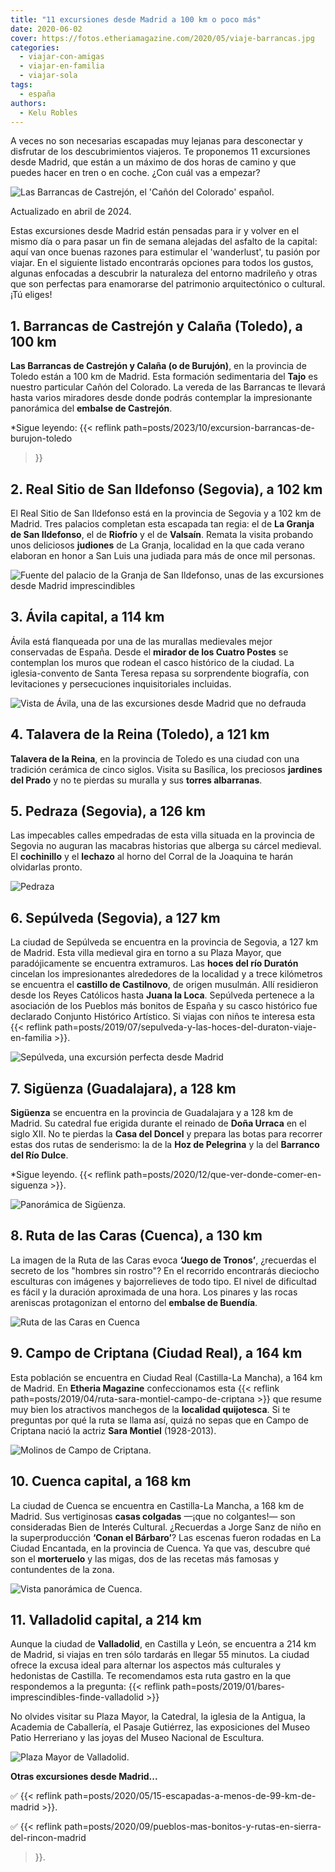 ```yaml
---
title: "11 excursiones desde Madrid a 100 km o poco más"
date: 2020-06-02
cover: https://fotos.etheriamagazine.com/2020/05/viaje-barrancas.jpg
categories: 
  - viajar-con-amigas
  - viajar-en-familia
  - viajar-sola
tags: 
  - españa
authors: 
  - Kelu Robles
---
```


A veces no son necesarias escapadas muy lejanas para desconectar y disfrutar de los 
descubrimientos viajeros. Te proponemos 11 excursiones desde Madrid, que están a un 
máximo de dos horas de camino y que puedes hacer en tren o en coche. ¿Con cuál vas a 
empezar? 

![Las Barrancas de Castrejón, el 'Cañón del Colorado' español.](https://fotos.etheriamagazine.com/2020/05/viaje-barrancas.jpg "Las Barrancas de Castrejón, el 'Cañón del Colorado' español. © Javier Álamo")

Actualizado en abril de 2024. 

Estas excursiones desde Madrid están pensadas para ir y volver en el mismo día o para 
pasar un fin de semana alejadas del asfalto de la capital: aquí van once buenas razones 
para estimular el 'wanderlust', tu pasión por viajar. En el siguiente listado 
encontrarás opciones para todos los gustos, algunas enfocadas a descubrir la naturaleza 
del entorno madrileño y otras que son perfectas para enamorarse del patrimonio 
arquitectónico o cultural. ¡Tú eliges! 

## 1\. Barrancas de Castrejón y Calaña (Toledo), a 100 km

**Las Barrancas de Castrejón y Calaña (o de Burujón)**, en la provincia de Toledo están 
a 100 km de Madrid. Esta formación sedimentaria del **Tajo** es nuestro particular Cañón 
del Colorado. La vereda de las Barrancas te llevará hasta varios miradores desde donde 
podrás contemplar la impresionante panorámica del **embalse de Castrejón**. 

\*Sigue leyendo: {{< reflink path=posts/2023/10/excursion-barrancas-de-burujon-toledo 
>}} 

## 2\. Real Sitio de San Ildefonso (Segovia), a 102 km

El Real Sitio de San Ildefonso está en la provincia de Segovia y a 102 km de Madrid. 
Tres palacios completan esta escapada tan regia: el de **La Granja de San Ildefonso**, 
el de **Riofrío** y el de **Valsaín**. Remata la visita probando unos deliciosos 
**judiones** de La Granja, localidad en la que cada verano elaboran en honor a San Luis 
una judiada para más de once mil personas. 

![Fuente del palacio de la Granja de San Ildefonso, unas de las excursiones desde Madrid imprescindibles](https://fotos.etheriamagazine.com/2020/05/granja-san-ildefonso-segovia.jpg "Fuente del palacio de la Granja de San Ildefonso. © BarbeeAnne")

## 3\. Ávila capital, a 114 km

Ávila está flanqueada por una de las murallas medievales mejor conservadas de España. 
Desde el **mirador de los Cuatro Postes** se contemplan los muros que rodean el casco 
histórico de la ciudad. La iglesia-convento de Santa Teresa repasa su sorprendente 
biografía, con levitaciones y persecuciones inquisitoriales incluidas. 

![Vista de Ávila, una de las excursiones desde Madrid que no defrauda](https://fotos.etheriamagazine.com/2020/05/viaje-avila.jpg "Ávila. © Alex Olzheim")

## 4\. Talavera de la Reina (Toledo), a 121 km

**Talavera de la Reina**, en la provincia de Toledo es una ciudad con una tradición 
cerámica de cinco siglos. Visita su Basílica, los preciosos **jardines del Prado** y no 
te pierdas su muralla y sus **torres albarranas**. 

## 5\. Pedraza (Segovia), a 126 km

Las impecables calles empedradas de esta villa situada en la provincia de Segovia no 
auguran las macabras historias que alberga su cárcel medieval. El **cochinillo** y el 
**lechazo** al horno del Corral de la Joaquina te harán olvidarlas pronto. 

![Pedraza](https://fotos.etheriamagazine.com/2020/05/viaje-segovia-pedraza.jpg "Pedraza. © Kelu Robles")

## 6\. Sepúlveda (Segovia), a 127 km

La ciudad de Sepúlveda se encuentra en la provincia de Segovia, a 127 km de Madrid. Esta 
villa medieval gira en torno a su Plaza Mayor, que paradójicamente se encuentra 
extramuros. Las **hoces del río Duratón** cincelan los impresionantes alrededores de la 
localidad y a trece kilómetros se encuentra el **castillo de Castilnovo**, de origen 
musulmán. Allí residieron desde los Reyes Católicos hasta **Juana la Loca**. Sepúlveda 
pertenece a la asociación de los Pueblos más bonitos de España y su casco histórico fue 
declarado Conjunto Histórico Artístico. Si viajas con niños te interesa esta {{< reflink 
path=posts/2019/07/sepulveda-y-las-hoces-del-duraton-viaje-en-familia >}}. 

![Sepúlveda, una excursión perfecta desde Madrid](https://fotos.etheriamagazine.com/2020/05/viaje-segovia-sepulveda.jpg "Sepúlveda. © Kelu Robles")

## 7\. Sigüenza (Guadalajara), a 128 km

**Sigüenza** se encuentra en la provincia de Guadalajara y a 128 km de Madrid. Su 
catedral fue erigida durante el reinado de **Doña Urraca** en el siglo XII. No te 
pierdas la **Casa del Doncel** y prepara las botas para recorrer estas dos rutas de 
senderismo: la de la **Hoz de Pelegrina** y la del **Barranco del Río Dulce**. 

\*Sigue leyendo. {{< reflink path=posts/2020/12/que-ver-donde-comer-en-siguenza >}}. 

![Panorámica de Sigüenza.](https://fotos.etheriamagazine.com/2023/11/siguenza-castilla-la-mancha.jpg "Panorámica de Sigüenza.")

## 8\. Ruta de las Caras (Cuenca), a 130 km

La imagen de la Ruta de las Caras evoca **‘Juego de Tronos’**, ¿recuerdas el secreto de 
los "hombres sin rostro"? En el recorrido encontrarás dieciocho esculturas con imágenes 
y bajorrelieves de todo tipo. El nivel de dificultad es fácil y la duración aproximada 
de una hora. Los pinares y las rocas areniscas protagonizan el entorno del **embalse de 
Buendía**. 

![Ruta de las Caras en Cuenca](https://fotos.etheriamagazine.com/2020/05/viaje-ruta-caras.jpg "Ruta de las Caras en Cuenca. © Diego Delso")

## 9\. Campo de Criptana (Ciudad Real), a 164 km

Esta población se encuentra en Ciudad Real (Castilla-La Mancha), a 164 km de Madrid. En 
**Etheria Magazine** confeccionamos esta {{< reflink 
path=posts/2019/04/ruta-sara-montiel-campo-de-criptana >}} que resume muy bien los 
atractivos manchegos de la **localidad quijotesca**. Si te preguntas por qué la ruta se 
llama así, quizá no sepas que en Campo de Criptana nació la actriz **Sara Montiel** 
(1928-2013). 

![Molinos de Campo de Criptana.](https://fotos.etheriamagazine.com/2020/05/viaje-campo-criptana.jpg "Molinos de Campo de Criptana. © Kelu Robles")

## 10\. Cuenca capital, a 168 km

La ciudad de Cuenca se encuentra en Castilla-La Mancha, a 168 km de Madrid. Sus 
vertiginosas **casas colgadas** —¡que no colgantes!— son consideradas Bien de Interés 
Cultural. ¿Recuerdas a Jorge Sanz de niño en la superproducción **‘Conan el Bárbaro’**? 
Las escenas fueron rodadas en La Ciudad Encantada, en la provincia de Cuenca. Ya que 
vas, descubre qué son el **morteruelo** y las migas, dos de las recetas más famosas y 
contundentes de la zona. 

![Vista panorámica de Cuenca.](https://fotos.etheriamagazine.com/2020/05/escapada-cuenca.jpg "Vista panorámica de Cuenca. © Eduardo Casajús Gorostiaga/ Unsplash")

## 11\. Valladolid capital, a 214 km

Aunque la ciudad de **Valladolid**, en Castilla y León, se encuentra a 214 km de Madrid, 
si viajas en tren sólo tardarás en llegar 55 minutos. La ciudad ofrece la excusa ideal 
para alternar los aspectos más culturales y hedonistas de Castilla. Te recomendamos esta 
ruta gastro en la que respondemos a la pregunta: {{< reflink 
path=posts/2019/01/bares-imprescindibles-finde-valladolid >}} 

No olvides visitar su Plaza Mayor, la Catedral, la iglesia de la Antigua, la Academia de 
Caballería, el Pasaje Gutiérrez, las exposiciones del Museo Patio Herreriano y las joyas 
del Museo Nacional de Escultura. 

![Plaza Mayor de Valladolid.](https://fotos.etheriamagazine.com/2020/05/viaje-valladolid.jpg "Plaza Mayor de Valladolid. © Kelu Robles")

**Otras excursiones desde Madrid...** 

✅ {{< reflink path=posts/2020/05/15-escapadas-a-menos-de-99-km-de-madrid >}}. 

✅ {{< reflink path=posts/2020/09/pueblos-mas-bonitos-y-rutas-en-sierra-del-rincon-madrid 
>}}.
